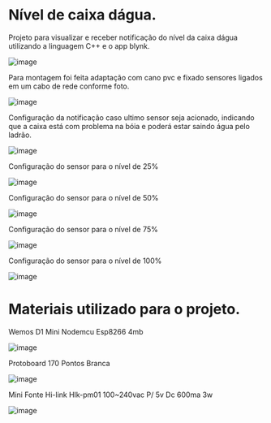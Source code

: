 # Nível de caixa dágua.

Projeto para visualizar e receber notificação do nível da caixa dágua utilizando a linguagem C++ e o app blynk.

![image](https://user-images.githubusercontent.com/109484017/199121298-d777296d-6093-47f9-b229-3bbe4320ba49.png)

Para montagem foi feita adaptação com cano pvc e fixado sensores ligados em um cabo de rede conforme foto.

![image](https://user-images.githubusercontent.com/109484017/199121778-fbfaabe6-dcb3-431e-97bf-3073b8e681cd.png)

Configuração da notificação caso ultimo sensor seja acionado, indicando que a caixa está com problema na bóia e poderá estar saindo água pelo ladrão.

![image](https://user-images.githubusercontent.com/109484017/199122284-20ed5155-6c8d-40b0-83f0-7d28bf702520.png)

Configuração do sensor para o nível de 25% 

![image](https://user-images.githubusercontent.com/109484017/199122428-e1af2861-9ae8-4972-86a3-7fe25c7d678a.png)

Configuração do sensor para o nível de 50%

![image](https://user-images.githubusercontent.com/109484017/199122639-000bf809-8121-4533-a69f-826a935c90fa.png)

Configuração do sensor para o nível de 75%

![image](https://user-images.githubusercontent.com/109484017/199122754-fbc291ca-2bcc-4763-8cea-0afe7bacc471.png)

Configuração do sensor para o nível de 100%

![image](https://user-images.githubusercontent.com/109484017/199122835-ff824202-e621-4fea-904d-1d89f23874af.png)

# Materiais utilizado para o projeto.

Wemos D1 Mini Nodemcu Esp8266 4mb

![image](https://user-images.githubusercontent.com/109484017/199123394-364c4304-a7bc-4a00-84a0-08b0c6237e59.png)

Protoboard 170 Pontos Branca

![image](https://user-images.githubusercontent.com/109484017/199123572-ceb89d79-9ba2-496e-9d17-2cd0ac9a22bf.png)

Mini Fonte Hi-link Hlk-pm01 100~240vac P/ 5v Dc 600ma 3w

![image](https://user-images.githubusercontent.com/109484017/199123725-963a26b7-3d49-4c32-a6a6-aa7a35292be6.png)







